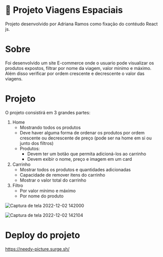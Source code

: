 # 🚀 Projeto Viagens Espaciais 

Projeto desenvolvido por Adriana Ramos como fixação do contéudo React js.


# Sobre

Foi desenvolvido um site E-commerce onde o usuario pode visualizar os produtos expostos, filtrar por nome da viagem, valor minimo e máximo. Além disso verificar por ordem crescente e decrescente o valor das viagens. 

# Projeto

O projeto consistirá em 3 grandes partes:

1. Home
    - Mostrando todos os produtos
    - Deve haver alguma forma de ordenar os produtos por ordem crescente ou decrescente de preço (pode ser na home em si ou junto dos filtros)
    - Produtos:
        - Devem ter um botão que permita adicioná-los ao carrinho
        - Devem exibir o nome, preço e imagem em um card
2. Carrinho
    - Mostrar todos os produtos e quantidades adicionadas
    - Capacidade de remover itens do carrinho
    - Mostrar o valor total do carrinho
3. Filtro
    - Por valor mínimo e máximo
    - Por nome do produto
      
    
  
![Captura de tela 2022-12-02 142000](https://user-images.githubusercontent.com/111310311/205349870-e67aa5f5-fac2-4cdc-a83e-1f0972fefea4.png)



![Captura de tela 2022-12-02 142104](https://user-images.githubusercontent.com/111310311/205350421-f71fa991-34cf-4825-875d-481c35df17ed.png)


# Deploy do projeto

https://needy-picture.surge.sh/ 



